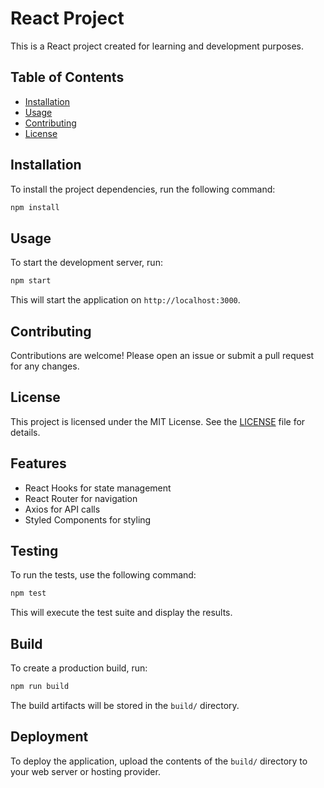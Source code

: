 # React Project

This is a React project created for learning and development purposes.

## Table of Contents

- [Installation](#installation)
- [Usage](#usage)
- [Contributing](#contributing)
- [License](#license)

## Installation

To install the project dependencies, run the following command:

```bash
npm install
```

## Usage

To start the development server, run:

```bash
npm start
```

This will start the application on `http://localhost:3000`.

## Contributing

Contributions are welcome! Please open an issue or submit a pull request for any changes.

## License

This project is licensed under the MIT License. See the [LICENSE](LICENSE) file for details.
## Features

- React Hooks for state management
- React Router for navigation
- Axios for API calls
- Styled Components for styling

## Testing

To run the tests, use the following command:

```bash
npm test
```

This will execute the test suite and display the results.

## Build

To create a production build, run:

```bash
npm run build
```

The build artifacts will be stored in the `build/` directory.

## Deployment

To deploy the application, upload the contents of the `build/` directory to your web server or hosting provider.